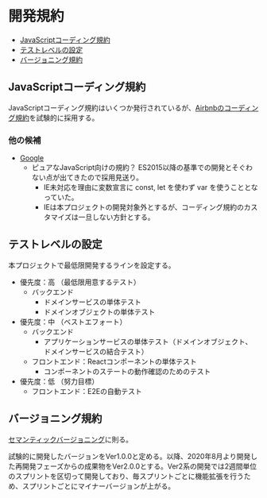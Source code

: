 # 開発規約

* [JavaScriptコーディング規約](#Javascriptコーディング規約)
* [テストレベルの設定](#テストレベルの設定)
* [バージョニング規約](#バージョニング規約)

## JavaScriptコーディング規約

JavaScriptコーディング規約はいくつか発行されているが、[Airbnbのコーディング規約](https://github.com/airbnb/javascript)を試験的に採用する。

### 他の候補

* [Google](https://cou929.nu/data/google_javascript_style_guide/)
  * ピュアなJavaScript向けの規約？ ES2015以降の基準での開発とそぐわない点が出てきたので採用見送り。
    * IE未対応を理由に変数宣言に const, let を使わず var を使うこととなっていた。
    * IEは本プロジェクトの開発対象外とするが、コーディング規約のカスタマイズは一旦しない方針とする。


## テストレベルの設定

本プロジェクトで最低限開発するラインを設定する。

* 優先度：高 （最低限用意するテスト）
  * バックエンド
    * ドメインサービスの単体テスト
    * ドメインオブジェクトの単体テスト
* 優先度：中 （ベストエフォート）
  * バックエンド
    * アプリケーションサービスの単体テスト（ドメインオブジェクト、ドメインサービスの結合テスト）
  * フロントエンド：Reactコンポーネントの単体テスト
    * コンポーネントのステートの動作確認のためのテスト
* 優先度：低 （努力目標）
  * フロントエンド：E2Eの自動テスト

## バージョニング規約

[セマンティックバージョニング](https://semver.org/lang/ja/)に則る。

試験的に開発したバージョンをVer1.0.0と定める。以降、2020年8月より開発した再開発フェーズからの成果物をVer2.0.0とする。Ver2系の開発では2週間単位のスプリントを区切って開発しており、毎スプリントごとに機能拡張を行うため、スプリントごとにマイナーバージョンが上がる。
